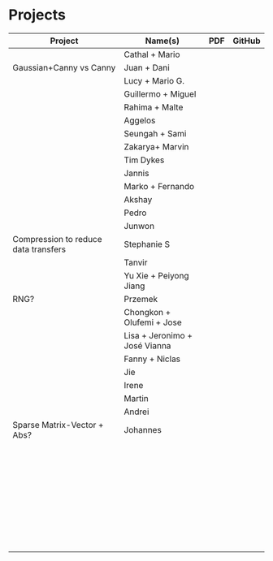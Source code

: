 # Projects

| Project | Name(s) | PDF  | GitHub |
| ------- | ------- | ---- | ------ |
|         | Cathal + Mario         |      |        |
| Gaussian+Canny vs Canny        | Juan + Dani        |      |        |
|         | Lucy + Mario G.        |      |        |
|         | Guillermo + Miguel        |      |        |
|         | Rahima + Malte        |      |        |
|         | Aggelos |      |        |
|         | Seungah + Sami        |      |        |
|         | Zakarya+ Marvin         |      |        |
|         | Tim Dykes |      |        |
|         | Jannis |      |        |
|         | Marko + Fernando        |      |        |
|         | Akshay        |      |        |
|         | Pedro |      |        |
|         | Junwon        |      |        |
| Compression to reduce data transfers | Stephanie S |      |        |
|         |      Tanvir   |      |        |
|         | Yu Xie + Peiyong Jiang        |      |        |
| RNG?         | Przemek        |      |        |
|         | Chongkon + Olufemi + Jose        |      |        |
|         | Lisa + Jeronimo + José Vianna       |      |        |
|         | Fanny + Niclas |      |        |
|         |      Jie   |      |        |
|         | Irene        |      |        |
|         | Martin        |      |        |
|         | Andrei        |      |        |
| Sparse Matrix-Vector + Abs?        | Johannes        |      |        |
|         |         |      |        |
|         |         |      |        |
|         |         |      |        |
|         |         |      |        |
|         |         |      |        |
|         |         |      |        |
|         |         |      |        |
|         |         |      |        |
|         |         |      |        |
|         |         |      |        |
|         |         |      |        |
|         |         |      |        |
|         |         |      |        |
|         |         |      |        |
|         |         |      |        |
|         |         |      |        |
|         |         |      |        |
|         |         |      |        |
|         |         |      |        |
|         |         |      |        |
|         |         |      |        |
|         |         |      |        |
|         |         |      |        |
|         |         |      |        |
|         |         |      |        |
|         |         |      |        |
|         |         |      |        |
|         |         |      |        |
|         |         |      |        |
|         |         |      |        |
|         |         |      |        |
|         |         |      |        |
|         |         |      |        |
|         |         |      |        |
|         |         |      |        |
|         |         |      |        |
